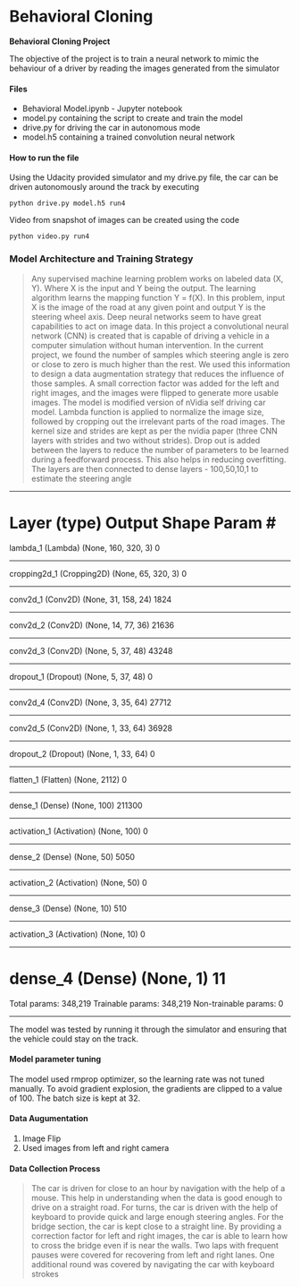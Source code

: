 # **Behavioral Cloning** 

**Behavioral Cloning Project**

The objective of the project is to train a neural network to mimic the behaviour of a driver by reading the images generated from the simulator


#### Files 
* Behavioral Model.ipynb - Jupyter notebook
* model.py containing the script to create and train the model
* drive.py for driving the car in autonomous mode
* model.h5 containing a trained convolution neural network 

#### How to run the file
Using the Udacity provided simulator and my drive.py file, the car can be driven autonomously around the track by executing 
```
python drive.py model.h5 run4  
```

Video from snapshot of images can be created using the code

```
python video.py run4
```

### Model Architecture and Training Strategy
> Any supervised machine learning problem works on labeled data (X, Y). Where X is the input and Y being the output. The learning algorithm learns the mapping function Y = f(X). In this problem, input X is the image of the road at any given point and output Y is the steering wheel axis. Deep neural networks seem to have great capabilities to act on image data. In this project a convolutional neural network (CNN) is created that is capable of driving a vehicle in a computer simulation without human intervention. 
In the current project, we found the number of samples which steering angle is zero or close to zero is much higher than the rest. We used this information to design a data augmentation strategy that reduces the influence of those samples. A small correction factor was added for the left and right images, and the images were flipped to generate more usable images. 
> The model is modified version of nVidia self driving car model. Lambda function is applied to normalize the image size, followed by cropping out the irrelevant parts of the road images. The kernel size and strides are kept as per the nvidia paper (three CNN layers with strides and two without strides). Drop out is added between the layers to reduce the number of parameters to be learned during a feedforward process. This also helps in reducing overfitting. The layers are then connected to dense layers - 100,50,10,1 to estimate the steering angle

_________________________________________________________________
Layer (type)                 Output Shape              Param #   
=================================================================
lambda_1 (Lambda)            (None, 160, 320, 3)       0         
_________________________________________________________________
cropping2d_1 (Cropping2D)    (None, 65, 320, 3)        0         
_________________________________________________________________
conv2d_1 (Conv2D)            (None, 31, 158, 24)       1824      
_________________________________________________________________
conv2d_2 (Conv2D)            (None, 14, 77, 36)        21636     
_________________________________________________________________
conv2d_3 (Conv2D)            (None, 5, 37, 48)         43248     
_________________________________________________________________
dropout_1 (Dropout)          (None, 5, 37, 48)         0         
_________________________________________________________________
conv2d_4 (Conv2D)            (None, 3, 35, 64)         27712     
_________________________________________________________________
conv2d_5 (Conv2D)            (None, 1, 33, 64)         36928     
_________________________________________________________________
dropout_2 (Dropout)          (None, 1, 33, 64)         0         
_________________________________________________________________
flatten_1 (Flatten)          (None, 2112)              0         
_________________________________________________________________
dense_1 (Dense)              (None, 100)               211300    
_________________________________________________________________
activation_1 (Activation)    (None, 100)               0         
_________________________________________________________________
dense_2 (Dense)              (None, 50)                5050      
_________________________________________________________________
activation_2 (Activation)    (None, 50)                0         
_________________________________________________________________
dense_3 (Dense)              (None, 10)                510       
_________________________________________________________________
activation_3 (Activation)    (None, 10)                0         
_________________________________________________________________
dense_4 (Dense)              (None, 1)                 11        
=================================================================
Total params: 348,219
Trainable params: 348,219
Non-trainable params: 0
__________________________

The model was tested by running it through the simulator and ensuring that the vehicle could stay on the track.

#### Model parameter tuning

The model used rmprop optimizer, so the learning rate was not tuned manually. To avoid gradient explosion, the gradients are clipped to a value of 100. The batch size is kept at 32.

#### Data Augumentation
1. Image Flip
2. Used images from left and right camera

#### Data Collection Process
> The car is driven for close to an hour by navigation with the help of a mouse. This help in understanding when the data is good enough to drive on a straight road. For turns, the car is driven with the help of keyboard to provide quick and large enough steering angles. For the bridge section, the car is kept close to a straight line. By providing a correction factor for left and right images, the car is able to learn how to cross the bridge even if is near the walls. Two laps with frequent pauses were covered for recovering from left and right lanes. One additional round was covered by navigating the car with keyboard strokes

	

